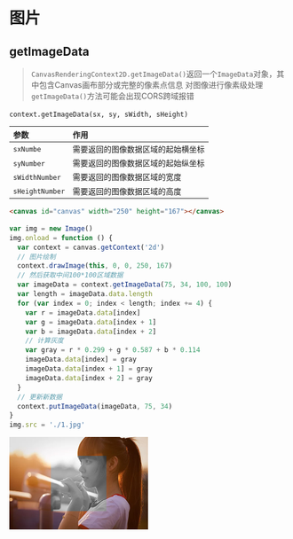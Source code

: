 # 图片

## getImageData

> `CanvasRenderingContext2D.getImageData()`返回一个`ImageData`对象，其中包含Canvas画布部分或完整的像素点信息
> 对图像进行像素级处理
> `getImageData()`方法可能会出现CORS跨域报错

`context.getImageData(sx, sy, sWidth, sHeight)`

| 参数            | 作用                               |
| :-------------- | :--------------------------------- |
| `sxNumbe`       | 需要返回的图像数据区域的起始横坐标 |
| `syNumber`      | 需要返回的图像数据区域的起始纵坐标 |
| `sWidthNumber`  | 需要返回的图像数据区域的宽度       |
| `sHeightNumber` | 需要返回的图像数据区域的高度       |

```html
<canvas id="canvas" width="250" height="167"></canvas>
```

```js
var img = new Image()
img.onload = function () {
  var context = canvas.getContext('2d')
  // 图片绘制
  context.drawImage(this, 0, 0, 250, 167)
  // 然后获取中间100*100区域数据
  var imageData = context.getImageData(75, 34, 100, 100)
  var length = imageData.data.length
  for (var index = 0; index < length; index += 4) {
    var r = imageData.data[index]
    var g = imageData.data[index + 1]
    var b = imageData.data[index + 2]
    // 计算灰度
    var gray = r * 0.299 + g * 0.587 + b * 0.114
    imageData.data[index] = gray
    imageData.data[index + 1] = gray
    imageData.data[index + 2] = gray
  }
  // 更新新数据
  context.putImageData(imageData, 75, 34)
}
img.src = './1.jpg'
```

![](./.assets/index-2022-03-29-15-49-12.png)
